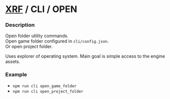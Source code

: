 # [XRF](../../) / CLI / OPEN

### Description

Open folder utility commands. <br/>
Open game folder configured in `cli/config.json`. <br/>
Or open project folder.

Uses explorer of operating system.
Main goal is simple access to the engine assets.

### Example

- `npm run cli open_game_folder`
- `npm run cli open_project_folder`
